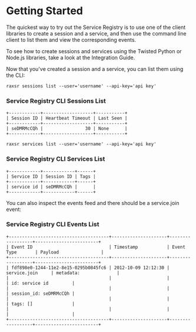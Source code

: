 # Getting Started

The quickest way to try out the Service Registry is to use one of the
client libraries to create a session and a service, and then use the
command line client to list them and view the corresponding events.

To see how to create sessions and services using the Twisted Python or
Node.js libraries, take a look at the Integration Guide.

Now that you've created a session and a service, you can list them
using the CLI:

```shell
raxsr sessions list --user='username' --api-key='api key'
```

### Service Registry CLI Sessions List
```shell
+------------+-------------------+-----------+
| Session ID | Heartbeat Timeout | Last Seen |
+------------+-------------------+-----------+
| seDMRMcCQh |                30 | None      |
+------------+-------------------+-----------+

```

```shell
raxsr services list --user='username' --api-key='api key'
```

### Service Registry CLI Services List
```shell
+------------+------------+------+
| Service ID | Session ID | Tags |
+------------+------------+------+
| service id | seDMRMcCQh |      |
+------------+------------+------+

```

You can also inspect the events feed and there should be a service.join
event:

### Service Registry CLI Events List
```shell
+--------------------------------------+---------------------+------------------+------------------------+
| Event ID                             | Timestamp           | Event Type       | Payload                |
+--------------------------------------+---------------------+------------------+------------------------+
| fdf898e0-1244-11e2-8e15-0295b0845fc6 | 2012-10-09 12:12:30 | service.join     | metadata:              |
|                                      |                     |                  | id: service id         |
|                                      |                     |                  | session_id: seDMRMcCQh |
|                                      |                     |                  | tags: []               |
|                                      |                     |                  |                        |
+--------------------------------------+---------------------+------------------+------------------------+

```

